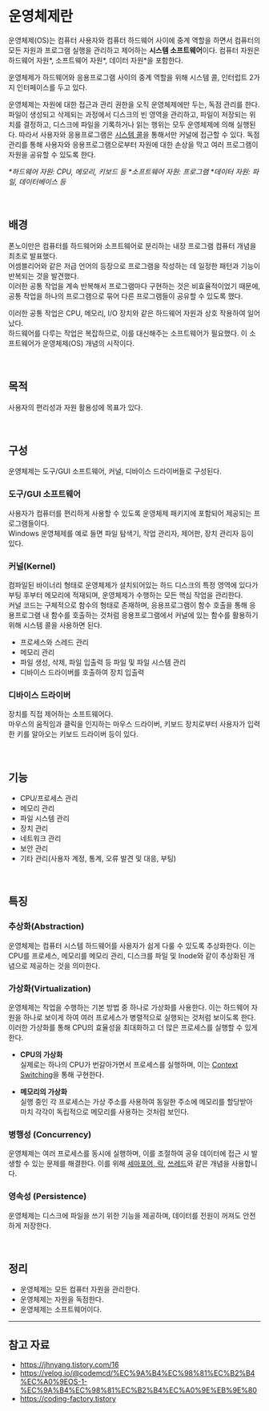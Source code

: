 # 운영체제란
운영체제(OS)는 컴퓨터 사용자와 컴퓨터 하드웨어 사이에 중계 역할을 하면서 컴퓨터의 모든 자원과 프로그램 실행을 관리하고 제어하는 **시스템 소프트웨어**이다. 컴퓨터 자원은 하드웨어 자원*, 소프트웨어 자원*, 데이터 자원*을 포함한다.  

운영체제가 하드웨어와 응용프로그램 사이의 중계 역할을 위해 시스템 콜, 인터럽트 2가지 인터페이스를 두고 있다.

운영체제는 자원에 대한 접근과 관리 권한을 오직 운영체제에만 두는, 독점 관리를 한다. 파일이 생성되고 삭제되는 과정에서 디스크의 빈 영역을 관리하고, 파일이 저장되는 위치를 결정하고, 디스크에 파일을 기록하거나 읽는 행위는 모두 운영체제에 의해 실행된다. 따라서 사용자와 응용프로그램은 [시스템 콜](https://github.com/da-in/tech-interview-study/blob/a7a8895a8beb964a43bba9247b7fb2e355a2b3d8/CS%20Deep%20Dive/Operating%20System/%EC%8B%9C%EC%8A%A4%ED%85%9C%20%EC%BD%9C(System%20Call).md)을 통해서만 커널에 접근할 수 있다. 독점 관리를 통해 사용자와 응용프로그램으로부터 자원에 대한 손상을 막고 여러 프로그램이 자원을 공유할 수 있도록 한다.  

_\*하드웨어 자원: CPU, 메모리, 키보드 등_
_\*소프트웨어 자원: 프로그램_
_\*데이터 자원: 파일, 데이터베이스 등_

<br>

## 배경
폰노이만은 컴퓨터를 하드웨어와 소프트웨어로 분리하는 내장 프로그램 컴퓨터 개념을 최초로 발표했다.  
어셈블리어와 같은 저급 언어의 등장으로 프로그램을 작성하는 데 일정한 패턴과 기능이 반복되는 것을 발견했다.  
이러한 공통 작업을 계속 반복해서 프로그램마다 구현하는 것은 비효율적이었기 때문에, 공통 작업을 하나의 프로그램으로 묶어 다른 프로그램들이 공유할 수 있도록 했다.

이러한 공통 작업은 CPU, 메모리, I/O 장치와 같은 하드웨어 자원과 상호 작용하여 일어났다.  
하드웨어를 다루는 작업은 복잡하므로, 이를 대신해주는 소프트웨어가 필요했다. 이 소프트웨어가 운영체제(OS) 개념의 시작이다.

<br>

## 목적
사용자의 편리성과 자원 활용성에 목표가 있다.

<br>

## 구성
운영체제는 도구/GUI 소프트웨어, 커널, 디바이스 드라이버들로 구성된다.

### 도구/GUI 소프트웨어
사용자가 컴퓨터를 편리하게 사용할 수 있도록 운영체제 패키지에 포함되어 제공되는 프로그램들이다.  
Windows 운영체제를 예로 들면 파일 탐색기, 작업 관리자, 제어판, 장치 관리자 등이 있다.

### 커널(Kernel)
컴파일된 바이너리 형태로 운영체제가 설치되어있는 하드 디스크의 특정 영역에 있다가 부팅 후부터 메모리에 적재되며, 운영체제가 수행하는 모든 핵심 작업을 관리한다.  
커널 코드는 구체적으로 함수의 형태로 존재하며, 응용프로그램이 함수 호출을 통해 응용프로그램 내 함수를 호출하는 것처럼 응용프로그램에서 커널에 있는 함수를 활용하기 위해 시스템 콜을 사용하면 된다.  
- 프로세스와 스레드 관리
- 메모리 관리
- 파일 생성, 삭제, 파일 입출력 등 파일 및 파일 시스템 관리
- 디바이스 드라이버를 호출하여 장치 입출력

### 디바이스 드라이버
장치를 직접 제어하는 소프트웨어다.  
마우스의 움직임과 클릭을 인지하는 마우스 드라이버, 키보드 장치로부터 사용자가 입력한 키를 알아오는 키보드 드라이버 등이 있다.

<br>

## 기능
* CPU/프로세스 관리
* 메모리 관리
* 파일 시스템 관리
* 장치 관리
* 네트워크 관리
* 보안 관리
* 기타 관리(사용자 계정, 통계, 오류 발견 및 대응, 부팅)

<br>

## 특징

### 추상화(Abstraction)

운영체제는 컴퓨터 시스템 하드웨어를 사용자가 쉽게 다룰 수 있도록 추상화한다. 이는 CPU를 프로세스, 메모리를 메모리 관리, 디스크를 파일 및 Inode와 같이 추상화된 개념으로 제공하는 것을 의미한다.

### 가상화(Virtualization)

운영체제는 작업을 수행하는 기본 방법 중 하나로 가상화를 사용한다. 이는 하드웨어 자원을 하나로 보이게 하여 여러 프로세스가 병렬적으로 실행되는 것처럼 보이도록 한다. 이러한 가상화를 통해 CPU의 효율성을 최대화하고 더 많은 프로세스를 실행할 수 있게 한다.

* **CPU의 가상화**  
  실제로는 하나의 CPU가 번갈아가면서 프로세스를 실행하며, 이는 [Context Switching](https://github.com/da-in/tech-interview-study/blob/main/CS%20Deep%20Dive/Operating%20System/PCB%20&%20Context%20Switching.md)을 통해 구현한다.

* **메모리의 가상화**  
  실행 중인 각 프로세스는 가상 주소를 사용하여 동일한 주소에 메모리를 할당받아 마치 각각이 독립적으로 메모리를 사용하는 것처럼 보인다.

### 병행성 (Concurrency)
운영체제는 여러 프로세스를 동시에 실행하며, 이를 조절하여 공유 데이터에 접근 시 발생할 수 있는 문제를 해결한다. 이를 위해 [세마포어, 락](https://github.com/da-in/tech-interview-study/blob/main/CS%20Deep%20Dive/Operating%20System/%EC%84%B8%EB%A7%88%ED%8F%AC%EC%96%B4(Semaphore)%20%26%20%EB%AE%A4%ED%85%8D%EC%8A%A4(Mutex).md), [쓰레드](https://github.com/da-in/tech-interview-study/blob/main/CS%20Deep%20Dive/Operating%20System/%ED%94%84%EB%A1%9C%EC%84%B8%EC%8A%A4%20&%20%EC%8A%A4%EB%A0%88%EB%93%9C.md)와 같은 개념을 사용합니다.

### 영속성 (Persistence)
운영체제는 디스크에 파일을 쓰기 위한 기능을 제공하며, 데이터를 전원이 꺼져도 안전하게 저장한다.

<br>

## 정리
* 운영체제는 모든 컴퓨터 자원을 관리한다.
* 운영체제는 자원을 독점한다.
* 운영체제는 소프트웨어이다.

---

## 참고 자료
- https://jhnyang.tistory.com/16
- https://velog.io/@codemcd/%EC%9A%B4%EC%98%81%EC%B2%B4%EC%A0%9EOS-1-%EC%9A%B4%EC%98%81%EC%B2%B4%EC%A0%9E%EB%9E%80
- https://coding-factory.tistory